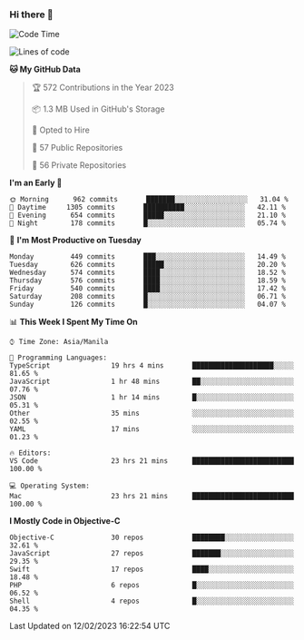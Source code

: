 ### Hi there 👋

<!--START_SECTION:waka-->
![Code Time](http://img.shields.io/badge/Code%20Time-3%2C626%20hrs%2028%20mins-blue)

![Lines of code](https://img.shields.io/badge/From%20Hello%20World%20I%27ve%20Written-2%20Million%20lines%20of%20code-blue)

**🐱 My GitHub Data** 

> 🏆 572 Contributions in the Year 2023
 > 
> 📦 1.3 MB Used in GitHub's Storage 
 > 
> 💼 Opted to Hire
 > 
> 📜 57 Public Repositories 
 > 
> 🔑 56 Private Repositories  
 > 
**I'm an Early 🐤** 

```text
🌞 Morning      962 commits       ███████░░░░░░░░░░░░░░░░░░   31.04 % 
🌆 Daytime     1305 commits       ██████████░░░░░░░░░░░░░░░   42.11 % 
🌃 Evening      654 commits       █████░░░░░░░░░░░░░░░░░░░░   21.10 % 
🌙 Night        178 commits       █░░░░░░░░░░░░░░░░░░░░░░░░   05.74 % 

```
📅 **I'm Most Productive on Tuesday** 

```text
Monday         449 commits       ███░░░░░░░░░░░░░░░░░░░░░░   14.49 % 
Tuesday        626 commits       █████░░░░░░░░░░░░░░░░░░░░   20.20 % 
Wednesday      574 commits       ████░░░░░░░░░░░░░░░░░░░░░   18.52 % 
Thursday       576 commits       ████░░░░░░░░░░░░░░░░░░░░░   18.59 % 
Friday         540 commits       ████░░░░░░░░░░░░░░░░░░░░░   17.42 % 
Saturday       208 commits       █░░░░░░░░░░░░░░░░░░░░░░░░   06.71 % 
Sunday         126 commits       █░░░░░░░░░░░░░░░░░░░░░░░░   04.07 % 

```


📊 **This Week I Spent My Time On** 

```text
⌚︎ Time Zone: Asia/Manila

💬 Programming Languages: 
TypeScript               19 hrs 4 mins       ████████████████████░░░░░   81.65 % 
JavaScript               1 hr 48 mins        ██░░░░░░░░░░░░░░░░░░░░░░░   07.76 % 
JSON                     1 hr 14 mins        █░░░░░░░░░░░░░░░░░░░░░░░░   05.31 % 
Other                    35 mins             ░░░░░░░░░░░░░░░░░░░░░░░░░   02.55 % 
YAML                     17 mins             ░░░░░░░░░░░░░░░░░░░░░░░░░   01.23 % 

🔥 Editors: 
VS Code                  23 hrs 21 mins      █████████████████████████   100.00 % 

💻 Operating System: 
Mac                      23 hrs 21 mins      █████████████████████████   100.00 % 

```

**I Mostly Code in Objective-C** 

```text
Objective-C              30 repos            ████████░░░░░░░░░░░░░░░░░   32.61 % 
JavaScript               27 repos            ███████░░░░░░░░░░░░░░░░░░   29.35 % 
Swift                    17 repos            ████░░░░░░░░░░░░░░░░░░░░░   18.48 % 
PHP                      6 repos             █░░░░░░░░░░░░░░░░░░░░░░░░   06.52 % 
Shell                    4 repos             █░░░░░░░░░░░░░░░░░░░░░░░░   04.35 % 

```



 Last Updated on 12/02/2023 16:22:54 UTC
<!--END_SECTION:waka-->


<!--
**rad182/rad182** is a ✨ _special_ ✨ repository because its `README.md` (this file) appears on your GitHub profile.

Here are some ideas to get you started:

- 🔭 I’m currently working on ...
- 🌱 I’m currently learning ...
- 👯 I’m looking to collaborate on ...
- 🤔 I’m looking for help with ...
- 💬 Ask me about ...
- 📫 How to reach me: ...
- 😄 Pronouns: ...
- ⚡ Fun fact: ...
-->
